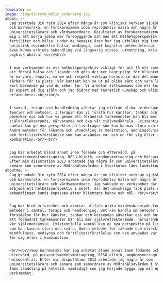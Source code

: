 ```yaml
---
template: om
image: /img/dinrytm_malin_soderberg.jpg
about: >-
  Jag startade Din rytm 2014 efter många år som kliniskt verksam sjuksköterska
  och barnmorska, en forskarexamen inom reproduktiv hälsa och några år som
  universitetslärare och vårdsamordnare. Resultatet av forskarstudierna stärkte
  mig i att börja jobba mer förebyggande och med ett helhetsperspektiv på
  fertilitet och hälsa. Under de senaste åren har jag utbildat mig inom
  holistisk reproduktiv hälsa, mediyoga, samt kognitiv beteendeterapi för att
  även kunna erbjuda behandling vid långvarig stress, utmattning, kris och
  psykisk ohälsa. <br/><br/>


  I min verksamhet är ett helhetsperspektiv viktigt för att få ett sammanhang
  att förstå hälsa och lidande och göra det mer begripligt för klienten. I mötet
  är närvaro, empati, värme och respekt viktiga hörnstenar där det mänskliga,
  sårbara får ta plats. Vår kontakt kan se ut på olika sätt och vara lång eller
  kort beroende på vad du söker för. Vi arbetar tillsammans som ett team, där du
  är expert på dig själv och jag bidrar med teoretisk kunskap och kliniska
  erfarenheter.<br/><br/>


  I samtal, terapi och handledning arbetar jag utifrån olika evidensbaserade
  teorier och metoder. I terapin kan vi förstå hur känslor, tankar och beteenden
  påverkar oss och hur vi genom ett förändrat tankemönster kan bli mer
  självreflekterande, närvarande och öka vår självmedkänsla. Existentiella
  samtal kan ge nya perspektiv på livsfrågor som kan kännas stora och svåra.
  Andra metoder för läkande och utveckling är meditation, andningsövningar, yoga
  och fertilitetsförståelse som kan användas var och en för sig eller i
  kombination.<br/><br/>


  Jag har arbetat bland annat inom födande och eftervård, på
  preventivmedelsmottagning, RFSU-klinik, ungdomsmottagning och hälsocentral.
  Efter min disputation 2013 arbetade jag några år som universitetslärare och
  senare som samordnare av Mödrahälsovården i Stockholms läns landsting.
aboutme: >-
  Jag grundade Din rytm 2014 efter många år som kliniskt verksam sjuksköterska
  och barnmorska, en forskarexamen inom reproduktiv hälsa och några år som
  universitetslärare och vårdsamordnare. Jag saknade en verksamhet där jag kunde
  erbjuda ett helhetsperspektiv i mötet, där det mänskliga fick plats och
  behandlingen kunde anpassas efter klientens behov och mål. <br/><br/>


  Jag har bred erfarenhet och arbetar utifrån olika evidensbaserade teorier och
  metoder i samtal, terapi och handledning. Det kan handla om metoder som ger en
  förståelse för hur känslor, tankar och beteenden påverkar oss och hur vi genom
  ett förändrat tankemösnter kan bli mer självreflekterande, närvarande och öka
  vår självmedkänsla. Existentiella samtal kan ge nya perspektiv på livsfrågor
  som kan kännas stora och svåra. Andra metoder för läkande och utveckling är
  mindfulness, mediyoga och fertilitetsförståelse som kan användas var och en
  för sig eller i kombination.


  <br/><br/>Som barnmorska har jag arbetat bland annat inom födande och
  eftervård, på preventivmedelsmottagning, RFSU-klinik, ungdomsmottagning och
  hälsocentral. Efter min disputation 2013 arbetade jag några år som
  universitetslärare och senare som samordnare av Mödrahälsovården i Stockholms
  läns landsting på halvtid, samtidigt som jag började bygga upp min egen
  verksamhet.
---
```

